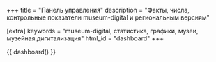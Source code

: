 +++
title = "Панель управления"
description = "Факты, числа, контрольные показатели museum-digital и региональным версиям"

[extra]
keywords = "museum-digital, статистика, графики, музеи, музейная дигитализация"
html_id = "dashboard"
+++

{{ dashboard() }}
